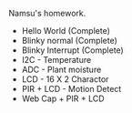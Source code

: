 Namsu's homework.<br>
* Hello World (Complete)
* Blinky normal (Complete)
* Blinky Interrupt (Complete)
* I2C - Temperature
* ADC - Plant moisture
* LCD - 16 X 2 Charactor
* PIR + LCD - Motion Detect
* Web Cap + PIR + LCD
